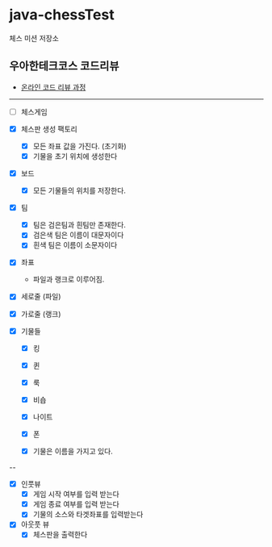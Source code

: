 # java-chessTest

체스 미션 저장소

## 우아한테크코스 코드리뷰

- [온라인 코드 리뷰 과정](https://github.com/woowacourse/woowacourse-docs/blob/master/maincourse/README.md)

---
- [ ] 체스게임

- [x] 체스판 생성 팩토리
  - [x] 모든 좌표 값을 가진다. (초기화)
  - [x] 기물을 초기 위치에 생성한다

- [x] 보드
  - [x] 모든 기물들의 위치를 저장한다.

  
- [x] 팀
  - [x] 팀은 검은팀과 흰팀만 존재한다.
  - [x] 검은색 팀은 이름이 대문자이다
  - [x] 흰색 팀은 이름이 소문자이다

- [x] 좌표
  - 파일과 랭크로 이루어짐.

- [x] 세로줄 (파일)
- [x] 가로줄 (랭크)

- [x] 기물들 
  - [x] 킹
  - [x] 퀸
  - [x] 룩
  - [x] 비숍 
  - [x] 나이트
  - [x] 폰

  - [x] 기물은 이름을 가지고 있다.

--

- [x] 인풋뷰
  - [x] 게임 시작 여부를 입력 받는다
  - [x] 게임 종료 여부를 입력 받는다
  - [x] 기물의 소스와 타겟좌표를 입력받는다

- [x] 아웃풋 뷰
  - [x] 체스판을 출력한다
